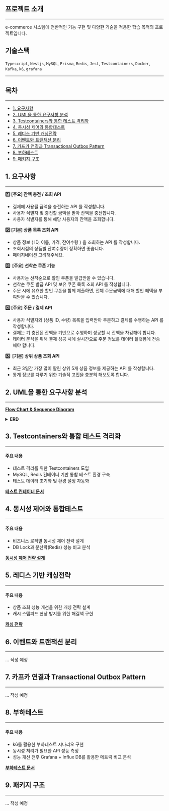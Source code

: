 ## 프로젝트 소개

---

e-commerce 시스템에 전반적인 기능 구현 및 다양한 기술을 적용한 학습 목적의 프로젝트입니다.

## 기술스택

`Typescript`, `Nestjs`, `MySQL`, `Prisma`, `Redis`, `Jest`, `Testcontainers`, `Docker`, `Kafka`, `k6`, `grafana`

---

## 목차

---

- [1. 요구사항](#1-요구사항)
- [2. UML을 통한 요구사항 분석](#2-uml을-통한-요구사항-분석)
- [3. Testcontainers와 통합 테스트 격리화](#3-testcontainers와-통합-테스트-격리화)
- [4. 동시성 제어와 통합테스트](#4-동시성-제어와-통합테스트)
- [5. 레디스 기반 캐싱전략](#5-레디스-기반-캐싱전략)
- [6. 이벤트와 트랜잭션 분리](#6-이벤트와-트랜잭션-분리)
- [7. 카프카 연결과 Transactional Outbox Pattern](#7-카프카-연결과-transactional-outbox-pattern)
- [8. 부하테스트](#8-부하테스트)
- [9. 패키지 구조](#9-패키지-구조)

## 1. 요구사항

---

**1️⃣ [주요] 잔액 충전 / 조회 API**

- 결제에 사용될 금액을 충전하는 API 를 작성합니다.
- 사용자 식별자 및 충전할 금액을 받아 잔액을 충전합니다.
- 사용자 식별자를 통해 해당 사용자의 잔액을 조회합니다.

**2️⃣ [기본] 상품 목록 조회 API**

- 상품 정보 ( ID, 이름, 가격, 잔여수량 ) 을 조회하는 API 를 작성합니다.
- 조회시점의 상품별 잔여수량이 정확하면 좋습니다.
- 페이지네이션 고려해주세요.

**3️⃣  [주요] 선착순 쿠폰 기능**

- 사용자는 선착순으로 할인 쿠폰을 발급받을 수 있습니다.
- 선착순 쿠폰 발급 API 및 보유 쿠폰 목록 조회 API 를 작성합니다.
- 주문 시에 유효한 할인 쿠폰을 함께 제출하면, 전체 주문금액에 대해 할인 혜택을 부여받을 수 있습니다.

**4️⃣ [주요] 주문 / 결제 API**

- 사용자 식별자와 (상품 ID, 수량) 목록을 입력받아 주문하고 결제를 수행하는 API 를 작성합니다.
- 결제는 기 충전된 잔액을 기반으로 수행하며 성공할 시 잔액을 차감해야 합니다.
- 데이터 분석을 위해 결제 성공 시에 실시간으로 주문 정보를 데이터 플랫폼에 전송해야 합니다.

**5️⃣  [기본] 상위 상품 조회 API**

- 최근 3일간 가장 많이 팔린 상위 5개 상품 정보를 제공하는 API 를 작성합니다.
- 통계 정보를 다루기 위한 기술적 고민을 충분히 해보도록 합니다.

## 2. UML을 통한 요구사항 분석

---

**[Flow Chart & Sequence Diagram](https://github.com/wooo73/e-commerce/blob/f53a3562cad06a2ad1af4899fc145ec6c60f71a9/docs/uml.md)**

<details>
<summary><strong>ERD</strong></summary>

#### ![ERD 다이어그램](./docs/images/hhplus-e-commerce-erd.png)

</details>

## 3. Testcontainers와 통합 테스트 격리화

---

#### 주요 내용

- 테스트 격리를 위한 Testcontainers 도입
- MySQL, Redis 컨테이너 기반 통합 테스트 환경 구축
- 테스트 데이터 초기화 및 환경 설정 자동화

**[테스트 컨테이너 문서](https://github.com/wooo73/e-commerce/blob/main/docs/testcontainsers.md)**

## 4. 동시성 제어와 통합테스트

---

#### 주요 내용

- 비즈니스 로직별 동시성 제어 전략 설계
- DB Lock과 분산락(Redis) 성능 비교 분석

**[동시성 제어 전략 설계](https://github.com/wooo73/e-commerce/blob/main/docs/lock-report.md)**

## 5. 레디스 기반 캐싱전략

---

#### 주요 내용

- 상품 조회 성능 개선을 위한 캐싱 전략 설계
- 캐시 스탬피드 현상 방지를 위한 해결책 구현

**[캐싱 전략](https://github.com/wooo73/e-commerce/blob/main/docs/cache.md)**

## 6. 이벤트와 트랜잭션 분리

---

... 작성 예정

## 7. 카프카 연결과 Transactional Outbox Pattern

---

... 작성 예정

## 8. 부하테스트

---

#### 주요 내용

- k6를 활용한 부하테스트 시나리오 구현
- 동시성 처리가 필요한 API 성능 측정
- 성능 개선 전후 Grafana + Influx DB를 활용한 메트릭 비교 분석

**[부하테스트 문서](https://github.com/wooo73/e-commerce/blob/feat/step19/docs/k6.md)**

## 9. 패키지 구조

---

... 작성 예정
